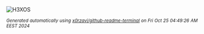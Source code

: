 <div align="justify">
<picture>
    <source media="(prefers-color-scheme: dark)" srcset="https://i.ibb.co/sW7ymg4/output-gif.gif">
    <source media="(prefers-color-scheme: light)" srcset="https://i.ibb.co/sW7ymg4/output-gif.gif">
    <img alt="H3XOS" src="https://i.ibb.co/sW7ymg4/output-gif.gif">
</picture>

<sub><i>Generated automatically using [x0rzavi/github-readme-terminal](https://github.com/x0rzavi/github-readme-terminal) on Fri Oct 25 04:49:26 AM EEST 2024</i></sub>
</div>